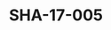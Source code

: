 ---
pid: SHA-17-005
title: SHA-17-005
language: en
collection: Sharhabil Ahmed
original_label: 
rights: Sharhabil Ahmed
location_of_original: Sharhabil Ahmed
photographer_or_studio: Studio Jack Kuwait
scanned_from: photograph 13 by 17.9
_date: '1964'
location: Kuwait
description: Mirghani al Mamoun and Ahmed Hassan Jum'a recording on Radio Kuwait
additional_notes: 
permission_display: 'yes'
on_server: 'yes'
on_website: 'yes'
permalink: /photopages/en/SHA-17-005.html
layout: photo-page
---